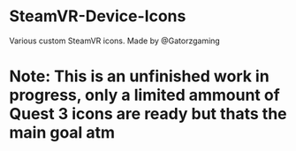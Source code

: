 # SteamVR-Device-Icons
Various custom SteamVR icons. Made by @Gatorzgaming

# Note: This is an unfinished work in progress, only a limited ammount of Quest 3 icons are ready but thats the main goal atm
